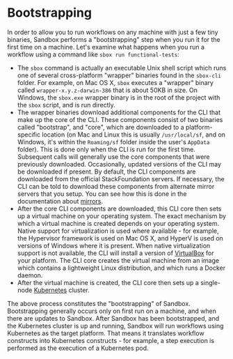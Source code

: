 # Bootstrapping

In order to allow you to run workflows on any machine with just a few tiny binaries, Sandbox performs a "bootstrapping" step when you run it for the first time on a machine. Let's examine what happens when you run a workflow using a command like `sbox run functional-tests`:

*   The `sbox` command is actually an executable Unix shell script which runs one of several cross-platform "wrapper" binaries found in the `sbox-cli` folder. For example, on Mac OS X, `sbox` executes a "wrapper" binary called `wrapper-x.y.z-darwin-386` that is about 50KB in size. On Windows, the `sbox.exe` wrapper binary is in the root of the project with the `sbox` script, and is run directly.
*   The wrapper binaries download additional components for the CLI that make up the core of the CLI. These components consist of two binaries called "bootstrap", and "core", which are downloaded to a platform-specific location (on Mac and Linux this is usually `/usr/local/sf`, and on Windows, it's within the `Roaming/sf` folder inside the user's `AppData` folder). This is done only when the CLI is run for the first time. Subsequent calls will generally use the core components that were previously downloaded. Occasionally, updated versions of the CLI may be downloaded if present. By default, the CLI components are downloaded from the official StackFoundation servers. If necessary, the CLI can be told to download these components from alternate mirror servers that you setup. You can see how this is done in the documentation about [mirrors](/docs/cli#mirrors).
*   After the core CLI components are downloaded, this CLI core then sets up a virtual machine on your operating system. The exact mechanism by which a virtual machine is created depends on your operating system. Native support for virtualization is used where available - for example, the Hypervisor framework is used on Mac OS X, and HyperV is used on versions of Windows where it is present. When native virtualization support is not available, the CLI will install a version of [VirtualBox](https://www.virtualbox.org/) for your platform. The CLI core creates the virtual machine from an image which contains a lightweight Linux distribution, and which runs a Docker daemon.
*   After the virtual machine is created, the CLI core then sets up a single-node [Kubernetes](https://kubernetes.io/) cluster.

The above process constitutes the "bootstrapping" of Sandbox. Bootstrapping generally occurs only on first run on a machine, and when there are updates to Sandbox. After Sandbox has been bootstrapped, and the Kubernetes cluster is up and running, Sandbox will run workflows using Kubernetes as the target platform. That means it translates workflow constructs into Kubernetes constructs - for example, a step execution is performed as the execution of a Kubernetes pod.